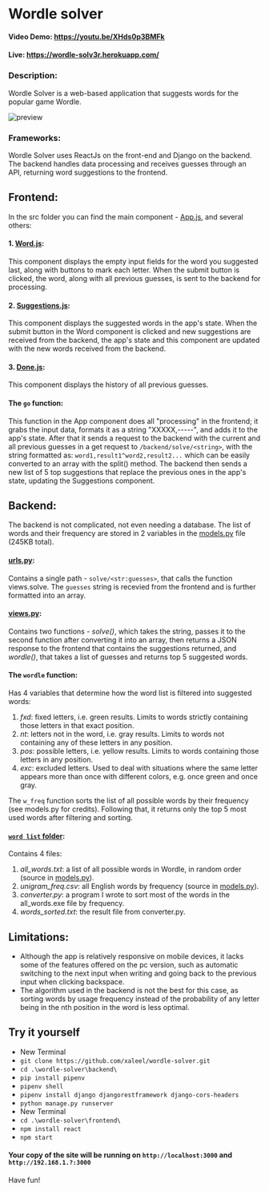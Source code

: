 # Wordle solver

#### Video Demo:  https://youtu.be/XHds0p3BMFk
#### Live:  https://wordle-solv3r.herokuapp.com/
  
### Description:
  Wordle Solver is a web-based application that suggests words for the popular game Wordle.
  
  ![preview](https://i.imgur.com/TIg2ckZ.png)
  
### Frameworks:
  Wordle Solver uses ReactJs on the front-end and Django on the backend. The backend handles data processing and receives guesses through an API, returning word suggestions to the frontend.
  
## Frontend:
  In the src folder you can find the main component - [App.js](https://github.com/xaleel/wordle-solver/blob/main/frontend/src/App.js), and several others:
  #### 1. [Word.js](https://github.com/xaleel/wordle-solver/blob/main/frontend/src/Word.js):
  This component displays the empty input fields for the word you suggested last, along with buttons to mark each letter. When the submit button is clicked, the word, along with all previous guesses, is sent to the backend for processing.
  #### 2. [Suggestions.js](https://github.com/xaleel/wordle-solver/blob/main/frontend/src/Suggestions.js):
  This component displays the suggested words in the app's state. When the submit button in the Word component is clicked and new suggestions are received from the backend, the app's state and this component are updated with the new words received from the backend.
  #### 3. [Done.js](https://github.com/xaleel/wordle-solver/blob/main/frontend/src/Done.js):
  This component displays the history of all previous guesses.
  
  #### The `go` function:
  This function in the App component does all "processing" in the frontend; it grabs the input data, formats it as a string "XXXXX,-----", and adds it to the app's state. After that it sends a request to the backend with the current and all previous guesses in a get request to `/backend/solve/<string>`, with the string formatted as: `word1,result1^word2,result2...` which can be easily converted to an array with the split() method. The backend then sends a new list of 5 top suggestions that replace the previous ones in the app's state, updating the Suggestions component.
  
## Backend:
  The backend is not complicated, not even needing a database. The list of words and their frequency are stored in 2 variables in the [models.py](https://github.com/xaleel/wordle-solver/blob/main/backend/wordle_solver/models.py) file (245KB total).
  
  #### [urls.py](https://github.com/xaleel/wordle-solver/blob/main/backend/backend/urls.py):
  Contains a single path - `solve/<str:guesses>`, that calls the function views.solve. The `guesses` string is recevied from the frontend and is further formatted into an array.
  
  #### [views.py](https://github.com/xaleel/wordle-solver/blob/main/backend/wordle_solver/views.py):
  Contains two functions - _*solve()*_, which takes the string, passes it to the second function after converting it into an array, then returns a JSON response to the frontend that contains the suggestions returned, and _*wordle()*_, that takes a list of guesses and returns top 5 suggested words. 
  
  #### The `wordle` function:
  
  Has 4 variables that determine how the word list is filtered into suggested words:
  1. _fxd_: fixed letters, i.e. green results. Limits to words strictly containing those letters in that exact position.
  2. _nt_: letters not in the word, i.e. gray results. Limits to words not containing any of these letters in any position.
  3. _pos_: possible letters, i.e. yellow results. Limits to words containing those letters in any position.
  4. _exc_: excluded letters. Used to deal with situations where the same letter appears more than once with different colors, e.g. once green and once gray.
    
  The `w_freq` function sorts the list of all possible words by their frequency (see models.py for credits). Following that, it returns only the top 5 most used words after filtering and sorting.
    
  #### [`word list` folder](https://github.com/xaleel/wordle-solver/tree/main/backend/wordle_solver):
  Contains 4 files:
  1. _all_words.txt_: a list of all possible words in Wordle, in random order (source in [models.py](https://github.com/xaleel/wordle-solver/blob/main/backend/wordle_solver/models.py)).
  2. _unigram_freq.csv_: all English words by frequency (source in [models.py](https://github.com/xaleel/wordle-solver/blob/main/backend/wordle_solver/models.py)).
  3. _converter.py_: a program I wrote to sort most of the words in the all_words.exe file by frequency.
  4. _words_sorted.txt_: the result file from converter.py.
  
  ## Limitations:
  - Although the app is relatively responsive on mobile devices, it lacks some of the features offered on the pc version, such as automatic switching to the next input when writing and going back to the previous input when clicking backspace.
  - The algorithm used in the backend is not the best for this case, as sorting words by usage frequency instead of the probability of any letter being in the nth position in the word is less optimal.

  ## Try it yourself
  - New Terminal
  - `git clone https://github.com/xaleel/wordle-solver.git`
  - `cd .\wordle-solver\backend\`
  - `pip install pipenv`
  - `pipenv shell`
  - `pipenv install django djangorestframework django-cors-headers`
  - `python manage.py runserver`
  - New Terminal
  - `cd .\wordle-solver\frontend\`
  - `npm install react`
  - `npm start`
  #### Your copy of the site will be running on `http://localhost:3000` and `http://192.168.1.?:3000`
    
  Have fun!
